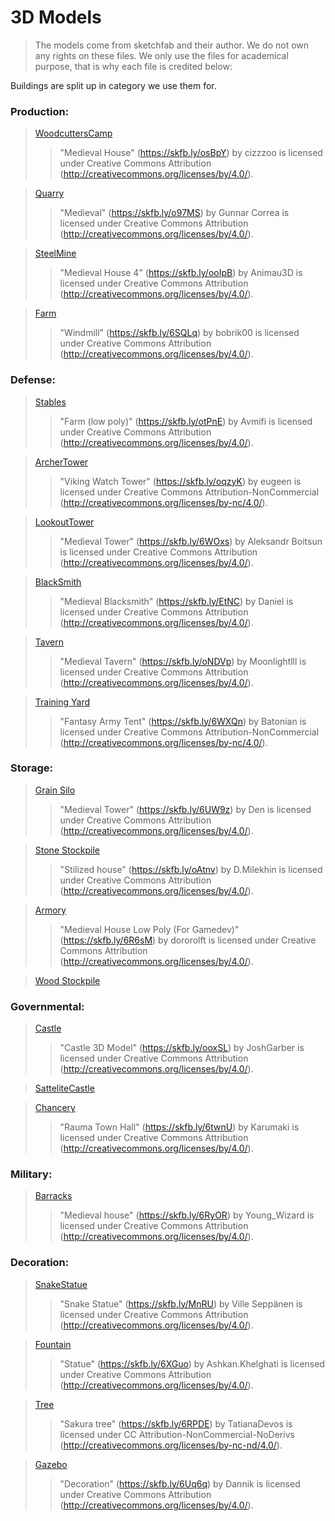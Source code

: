 # 3D Models
> The models come from sketchfab and their author. We do not own any rights on these files. We only use the files for academical purpose, that is why each file is credited below:

Buildings are split up in category we use them for. 

### Production:

>[WoodcuttersCamp](https://sketchfab.com/3d-models/medieval-house-1bea14d1a8a34b0b86a5374f256b47bf)
>>"Medieval House" (https://skfb.ly/osBpY) by cizzzoo is licensed under Creative Commons Attribution (http://creativecommons.org/licenses/by/4.0/).

>[Quarry](https://sketchfab.com/3d-models/medieval-386f4f0fab8f40bbb3e88dc74e078a40#download)
>>"Medieval" (https://skfb.ly/o97MS) by Gunnar Correa is licensed under Creative Commons Attribution (http://creativecommons.org/licenses/by/4.0/).

>[SteelMine](https://sketchfab.com/3d-models/medieval-house-4-b42578994a334bb1a544c51043276f85#download)
>>"Medieval House 4" (https://skfb.ly/ooIpB) by Animau3D is licensed under Creative Commons Attribution (http://creativecommons.org/licenses/by/4.0/).

>[Farm](https://sketchfab.com/3d-models/windmill-2c54d1c79d27428aaea4d0909cae0635)
>>"Windmill" (https://skfb.ly/6SQLq) by bobrik00 is licensed under Creative Commons Attribution (http://creativecommons.org/licenses/by/4.0/).

### Defense:

>[Stables](https://sketchfab.com/3d-models/farm-low-poly-116065ff36c64fe9b8e8edcf6c382a50)
>>"Farm (low poly)" (https://skfb.ly/otPnE) by Avmifi is licensed under Creative Commons Attribution (http://creativecommons.org/licenses/by/4.0/).

>[ArcherTower](https://sketchfab.com/3d-models/viking-watch-tower-5cd42c3ef75748e0b57f25247f073d53)
>>"Viking Watch Tower" (https://skfb.ly/oqzyK) by eugeen is licensed under Creative Commons Attribution-NonCommercial (http://creativecommons.org/licenses/by-nc/4.0/).

>[LookoutTower](https://sketchfab.com/3d-models/medieval-tower-45a6c29ac5b44c608fea237840e31cca#download)
>>"Medieval Tower" (https://skfb.ly/6WOxs) by Aleksandr Boitsun is licensed under Creative Commons Attribution (http://creativecommons.org/licenses/by/4.0/).
 
>[BlackSmith](https://sketchfab.com/3d-models/medieval-blacksmith-2e4f2725963644c685419dea1e4430df)
>>"Medieval Blacksmith" (https://skfb.ly/EtNC) by Daniel is licensed under Creative Commons Attribution (http://creativecommons.org/licenses/by/4.0/).

>[Tavern](https://sketchfab.com/3d-models/medieval-tavern-03f758757c3e448d81f50831b8533c98)
>>"Medieval Tavern" (https://skfb.ly/oNDVp) by Moonlightlll is licensed under Creative Commons Attribution (http://creativecommons.org/licenses/by/4.0/).

>[Training Yard](https://sketchfab.com/3d-models/fantasy-army-tent-b53f7ed48de1406b8784b9792f0fb4ac)
>>"Fantasy Army Tent" (https://skfb.ly/6WXQn) by Batonian is licensed under Creative Commons Attribution-NonCommercial (http://creativecommons.org/licenses/by-nc/4.0/).

### Storage:

>[Grain Silo](https://sketchfab.com/3d-models/medieval-tower-6c821f2aae3b4e8db5d94c6f48fb568b)
>>"Medieval Tower" (https://skfb.ly/6UW9z) by Den is licensed under Creative Commons Attribution (http://creativecommons.org/licenses/by/4.0/).

>[Stone Stockpile](https://sketchfab.com/3d-models/stilized-house-191a15100a9a487fa39540a208bed857)
>>"Stilized house" (https://skfb.ly/oAtnv) by D.Milekhin is licensed under Creative Commons Attribution (http://creativecommons.org/licenses/by/4.0/).

>[Armory](https://sketchfab.com/3d-models/medieval-house-low-poly-for-gamedev-07b3c4f707eb4f419170563ede3557e4)
>>"Medieval House Low Poly (For Gamedev)" (https://skfb.ly/6R6sM) by dororolft is licensed under Creative Commons Attribution (http://creativecommons.org/licenses/by/4.0/).

>[Wood Stockpile](https://sketchfab.com/3d-models/wood-plant-house-freepolyorg-0547e252f3bc4350befbe6ffc2a583b9)
>>

### Governmental:

>[Castle](https://sketchfab.com/3d-models/castle-3d-model-23eb94cac33d4099b7185a81bdc038e4)
>>"Castle 3D Model" (https://skfb.ly/ooxSL) by JoshGarber is licensed under Creative Commons Attribution (http://creativecommons.org/licenses/by/4.0/).

>[SatteliteCastle](Castle)

>[Chancery](https://sketchfab.com/3d-models/rauma-town-hall-e2c47838ebde464bbcea521c0ff5ce9e#download)
>>"Rauma Town Hall" (https://skfb.ly/6twnU) by Karumaki is licensed under Creative Commons Attribution (http://creativecommons.org/licenses/by/4.0/).

### Military:

>[Barracks](https://sketchfab.com/3d-models/medieval-house-4ec56df1c24d422ea85d1cfbf21bbe8c#download)
>>"Medieval house" (https://skfb.ly/6RyOR) by Young_Wizard is licensed under Creative Commons Attribution (http://creativecommons.org/licenses/by/4.0/).

### Decoration:

>[SnakeStatue](https://sketchfab.com/3d-models/snake-statue-794b77a3e4654a669cf259d20dc89ec7)
>>"Snake Statue" (https://skfb.ly/MnRU) by Ville Seppänen is licensed under Creative Commons Attribution (http://creativecommons.org/licenses/by/4.0/).

>[Fountain](https://sketchfab.com/3d-models/statue-08aa8c9b10fb4ba189a030582b942b13#download)
>>"Statue" (https://skfb.ly/6XGuo) by Ashkan.Khelghati is licensed under Creative Commons Attribution (http://creativecommons.org/licenses/by/4.0/).

>[Tree](https://sketchfab.com/3d-models/sakura-tree-c5795e23566a414692042560e98a2306)
>>"Sakura tree" (https://skfb.ly/6RPDE) by TatianaDevos is licensed under CC Attribution-NonCommercial-NoDerivs (http://creativecommons.org/licenses/by-nc-nd/4.0/).

>[Gazebo](https://sketchfab.com/3d-models/decoration-7a2b0b35fa65403ab61753afbab23d97)
>>"Decoration" (https://skfb.ly/6Uq6q) by Dannik is licensed under Creative Commons Attribution (http://creativecommons.org/licenses/by/4.0/).
